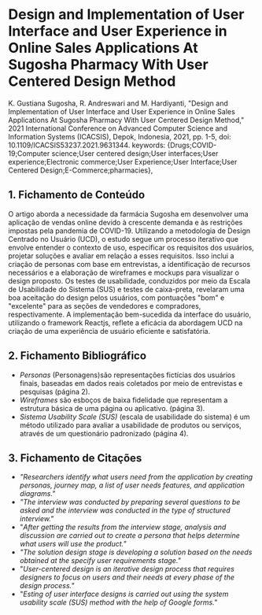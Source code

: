 # Design and Implementation of User Interface and User Experience in Online Sales Applications At Sugosha Pharmacy With User Centered Design Method

K. Gustiana Sugosha, R. Andreswari and M. Hardiyanti, "Design and Implementation of User Interface and User Experience in Online Sales Applications At Sugosha Pharmacy With User Centered Design Method," 2021 International Conference on Advanced Computer Science and Information Systems (ICACSIS), Depok, Indonesia, 2021, pp. 1-5, doi: 10.1109/ICACSIS53237.2021.9631344. keywords: {Drugs;COVID-19;Computer science;User centered design;User interfaces;User experience;Electronic commerce;User Experience;User Interface;User Centered Design;E-Commerce;pharmacies},

## 1. Fichamento de Conteúdo

O artigo aborda a necessidade da farmácia Sugosha em desenvolver uma aplicação de vendas online devido à crescente demanda e às restrições impostas pela pandemia de COVID-19. Utilizando a metodologia de Design Centrado no Usuário (UCD), o estudo segue um processo iterativo que envolve entender o contexto de uso, especificar os requisitos dos usuários, projetar soluções e avaliar em relação a esses requisitos. Isso inclui a criação de personas com base em entrevistas, a identificação de recursos necessários e a elaboração de wireframes e mockups para visualizar o design proposto. Os testes de usabilidade, conduzidos por meio da Escala de Usabilidade do Sistema (SUS) e testes de caixa-preta, revelaram uma boa aceitação do design pelos usuários, com pontuações "bom" e "excelente" para as seções de vendedores e compradores, respectivamente. A implementação bem-sucedida da interface do usuário, utilizando o framework Reactjs, reflete a eficácia da abordagem UCD na criação de uma experiência de usuário eficiente e satisfatória.

## 2. Fichamento Bibliográfico 

* _Personas_ (Personagens)são representações fictícias dos usuários finais, baseadas em dados reais coletados por meio de entrevistas e pesquisas (página 2).
* _Wireframes_ são esboços de baixa fidelidade que representam a estrutura básica de uma página ou aplicativo. (página 3).
* _Sistema Usability Scale (SUS)_ (escala de usabilidade do sistema) é um método utilizado para avaliar a usabilidade de produtos ou serviços, através de um questionário padronizado (página 4).

## 3. Fichamento de Citações 

* _"Researchers identify what users need from the application by creating personas, journey map, a list of user needs features, and application diagrams."_
* _"The interview was conducted by preparing several questions to be asked and the interview was conducted in the type of structured interview."_
* "_After getting the results from the interview stage, analysis and discussion are carried out to create a persona that helps determine what users will use the product."_
* _"The solution design stage is developing a solution based on the needs obtained at the specify user requirements stage."_
* "_User-centered design is an iterative design process that requires designers to focus on users and their needs at every phase of the design process."_
* "_Esting of user interface designs is carried out using the system usability scale (SUS) method with the help of Google forms."_
